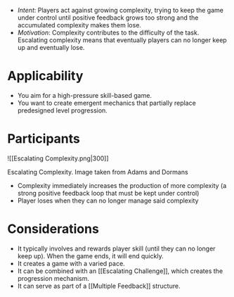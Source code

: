* *Intent*: Players act against growing complexity, trying to keep the game under control until positive feedback grows too strong and the accumulated complexity makes them lose.
* *Motivation*: Complexity contributes to the difficulty of the task. Escalating complexity means that eventually players can no longer keep up and eventually lose.
# Applicability
* You aim for a high-pressure skill-based game. 
* You want to create emergent mechanics that partially replace predesigned level progression. 

# Participants 

![[Escalating Complexity.png|300]]
<figcaption> Escalating Complexity. Image taken from Adams and Dormans </figcaption>

* Complexity immediately increases the production of more complexity (a strong positive feedback loop that must be kept under control) 
* Player loses when they can no longer manage said complexity

# Considerations
* It typically involves and rewards player skill (until they can no longer keep up). When the game ends, it will end quickly. 
* It creates a game with a varied pace. 
* It can be combined with an [[Escalating Challenge]], which creates the progression mechanism. 
* It can serve as part of a [[Multiple Feedback]] structure. 